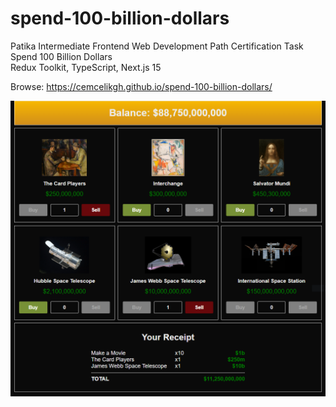 # spend-100-billion-dollars
Patika Intermediate Frontend Web Development Path Certification Task
<br>Spend 100 Billion Dollars
<br>Redux Toolkit, TypeScript, Next.js 15

Browse: <https://cemcelikgh.github.io/spend-100-billion-dollars/>

[![Spend 100 Billion Dollars Preview](./public/spend-100-billion-dollars.png "Browse Spend 100 Billion Dollars")](https://cemcelikgh.github.io/spend-100-billion-dollars/)
